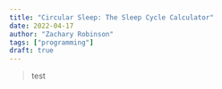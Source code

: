 ```yaml
---
title: "Circular Sleep: The Sleep Cycle Calculator"
date: 2022-04-17
author: "Zachary Robinson"
tags: ["programming"]
draft: true
---
```


> test